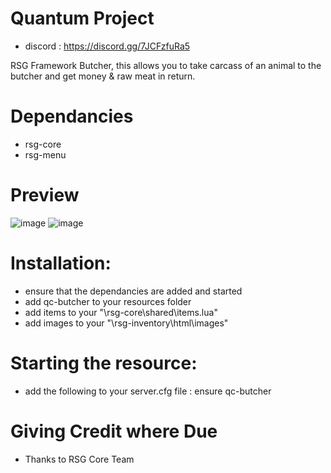 # Quantum Project
- discord : https://discord.gg/7JCFzfuRa5

RSG Framework Butcher, this allows you to take carcass of an animal to the butcher and get money & raw meat in return. 

# Dependancies
- rsg-core
- rsg-menu

# Preview
![image](https://github.com/Artmines/qc-butcher/assets/96462463/22e7e5d2-e887-4bd4-9b56-5a26158c599b)
![image](https://github.com/Artmines/qc-butcher/assets/96462463/a3a146b2-c849-435e-bd32-04093617b2a3)


# Installation:
- ensure that the dependancies are added and started
- add qc-butcher to your resources folder
- add items to your "\rsg-core\shared\items.lua"
- add images to your "\rsg-inventory\html\images"

# Starting the resource:
- add the following to your server.cfg file : ensure qc-butcher

# Giving Credit where Due
- Thanks to RSG Core Team
